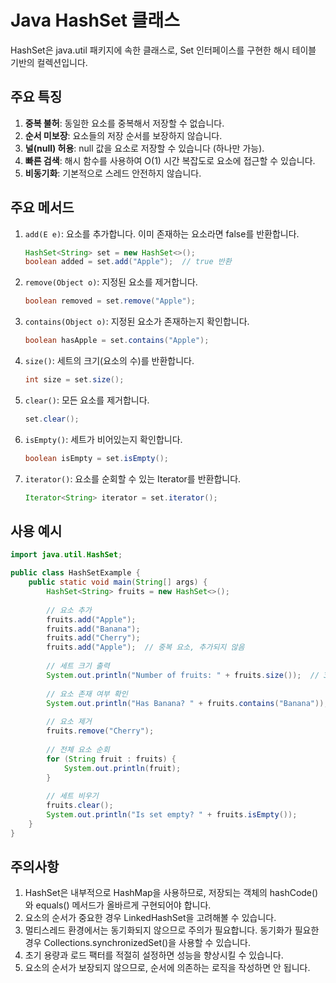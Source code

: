 # Java HashSet 클래스

HashSet은 java.util 패키지에 속한 클래스로, Set 인터페이스를 구현한 해시 테이블 기반의 컬렉션입니다.

## 주요 특징

1. **중복 불허**: 동일한 요소를 중복해서 저장할 수 없습니다.
2. **순서 미보장**: 요소들의 저장 순서를 보장하지 않습니다.
3. **널(null) 허용**: null 값을 요소로 저장할 수 있습니다 (하나만 가능).
4. **빠른 검색**: 해시 함수를 사용하여 O(1) 시간 복잡도로 요소에 접근할 수 있습니다.
5. **비동기화**: 기본적으로 스레드 안전하지 않습니다.

## 주요 메서드

1. `add(E e)`: 요소를 추가합니다. 이미 존재하는 요소라면 false를 반환합니다.

   ```java
   HashSet<String> set = new HashSet<>();
   boolean added = set.add("Apple");  // true 반환
   ```

2. `remove(Object o)`: 지정된 요소를 제거합니다.

   ```java
   boolean removed = set.remove("Apple");
   ```

3. `contains(Object o)`: 지정된 요소가 존재하는지 확인합니다.

   ```java
   boolean hasApple = set.contains("Apple");
   ```

4. `size()`: 세트의 크기(요소의 수)를 반환합니다.

   ```java
   int size = set.size();
   ```

5. `clear()`: 모든 요소를 제거합니다.

   ```java
   set.clear();
   ```

6. `isEmpty()`: 세트가 비어있는지 확인합니다.

   ```java
   boolean isEmpty = set.isEmpty();
   ```

7. `iterator()`: 요소를 순회할 수 있는 Iterator를 반환합니다.

   ```java
   Iterator<String> iterator = set.iterator();
   ```

## 사용 예시

```java
import java.util.HashSet;

public class HashSetExample {
    public static void main(String[] args) {
        HashSet<String> fruits = new HashSet<>();
        
        // 요소 추가
        fruits.add("Apple");
        fruits.add("Banana");
        fruits.add("Cherry");
        fruits.add("Apple");  // 중복 요소, 추가되지 않음
        
        // 세트 크기 출력
        System.out.println("Number of fruits: " + fruits.size());  // 3 출력
        
        // 요소 존재 여부 확인
        System.out.println("Has Banana? " + fruits.contains("Banana"));
        
        // 요소 제거
        fruits.remove("Cherry");
        
        // 전체 요소 순회
        for (String fruit : fruits) {
            System.out.println(fruit);
        }
        
        // 세트 비우기
        fruits.clear();
        System.out.println("Is set empty? " + fruits.isEmpty());
    }
}
```

## 주의사항

1. HashSet은 내부적으로 HashMap을 사용하므로, 저장되는 객체의 hashCode()와 equals() 메서드가 올바르게 구현되어야 합니다.
2. 요소의 순서가 중요한 경우 LinkedHashSet을 고려해볼 수 있습니다.
3. 멀티스레드 환경에서는 동기화되지 않으므로 주의가 필요합니다. 동기화가 필요한 경우 Collections.synchronizedSet()을 사용할 수 있습니다.
4. 초기 용량과 로드 팩터를 적절히 설정하면 성능을 향상시킬 수 있습니다.
5. 요소의 순서가 보장되지 않으므로, 순서에 의존하는 로직을 작성하면 안 됩니다.
